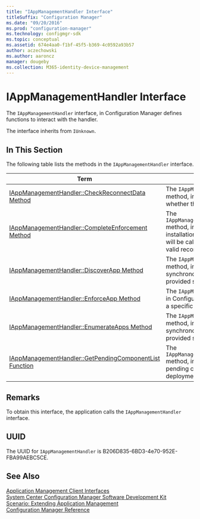 ```yaml
---
title: "IAppManagementHandler Interface"
titleSuffix: "Configuration Manager"
ms.date: "09/20/2016"
ms.prod: "configuration-manager"
ms.technology: configmgr-sdk
ms.topic: conceptual
ms.assetid: 674e4aa0-f1bf-45f5-b369-4c0592a93b57
author: aczechowski
ms.author: aaroncz
manager: dougeby
ms.collection: M365-identity-device-management
---
```

# IAppManagementHandler Interface
The `IAppManagementHandler` interface, in Configuration Manager defines functions to interact with the handler.  

 The interface inherits from `IUnknown`.  

## In This Section  
 The following table lists the methods in the `IAppManagementHandler` interface.  

|Term|Definition|  
|----------|----------------|  
|[IAppManagementHandler::CheckReconnectData Method](../../../../../develop/reference/core/clients/client-classes/iappmanagementhandler--checkreconnectdata-method.md)|The `IAppManagementHandler::CheckReconnectData` method, in Configuration Manager, checks whether the reconnection data is valid.|  
|[IAppManagementHandler::CompleteEnforcement Method](../../../../../develop/reference/core/clients/client-classes/iappmanagementhandler--completeenforcement-method.md)|The `IAppManagementHandler::CompleteEnforcement` method, in Configuration Manager, completes the installation of a specific application. This method will be called only when the handler returned valid reconnection data in the EnforceApp call.|  
|[IAppManagementHandler::DiscoverApp Method](../../../../../develop/reference/core/clients/client-classes/iappmanagementhandler--discoverapp-method.md)|The `IAppManagementHandler::DiscoverApp` method, in Configuration Manager, runs a synchronous discovery operation for the provided synclet.|  
|[IAppManagementHandler::EnforceApp Method](../../../../../develop/reference/core/clients/client-classes/iappmanagementhandler--enforceapp-method.md)|The `IAppManagementHandler::EnforceApp` method, in Configuration Manager, starts the installation of a specific application.|  
|[IAppManagementHandler::EnumerateApps Method](../../../../../develop/reference/core/clients/client-classes/iappmanagementhandler--enumerateapps-method.md)|The `IAppManagementHandler::EnumerateApps` method, in Configuration Manager, runs a synchronous discovery operation for the provided synclet.|  
|[IAppManagementHandler::GetPendingComponentList Function](../../../../../develop/reference/core/clients/client-classes/iappmanagementhandler--getpendingcomponentlist-method.md)|The `IAppManagementHandler::GetPendingComponentList` method, in Configuration Manager, gets the pending component list for a specified deployment type.|  

## Remarks  
 To obtain this interface, the application calls the `IAppManagementHandler` interface.  

## UUID  
 The UUID for `IAppManagementHandler` is B206D835-6BD3-4e70-952E-FBA99AEBC5CE.  

## See Also  
 [Application Management Client Interfaces](../../../../../develop/reference/core/clients/client-classes/application-management-client-interfaces.md)   
 [System Center Configuration Manager Software Development Kit](../../../../../develop/core/misc/system-center-configuration-manager-sdk.md)   
 [Scenario: Extending Application Management](../../../../../develop/apps/scenario--extending-application-management.md)   
 [Configuration Manager Reference](../../../../../develop/reference/configuration-manager-reference.md)
